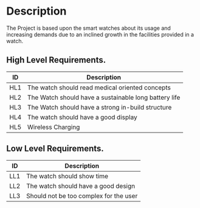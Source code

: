 # Description
 The Project is based upon the smart watches about its usage and increasing demands due to an inclined growth in the facilities provided in a watch.
 
## High Level Requirements.

|ID| Description 
|--|--|
| HL1 | The watch should read medical oriented concepts
| HL2 | The Watch should have a sustainable long battery life
| HL3 | The Watch should have a strong in-build structure 
| HL4 | The watch should have a good display
| HL5 | Wireless Charging

## Low Level Requirements.

|ID| Description 
|--|--|
| LL1 | The watch should show time 
| LL2 | The watch should have a good design
| LL3 | Should not be too complex for the user


